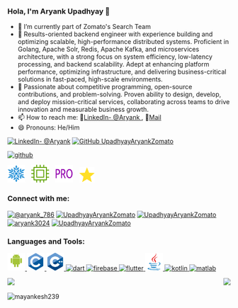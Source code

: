 ### Hola, I'm Aryank Upadhyay 👋


- 🔭 I’m currently part of Zomato's Search Team
- 🤔 Results-oriented backend engineer with experience building and optimizing scalable, high-performance distributed systems. Proficient in Golang, Apache Solr, Redis, Apache Kafka, and microservices architecture, with a strong focus on system efficiency, low-latency processing, and backend scalability. Adept at enhancing platform performance, optimizing infrastructure, and delivering business-critical solutions in fast-paced, high-scale environments.
- 💬 Passionate about competitive programming, open-source contributions, and problem-solving. Proven ability to design, develop, and deploy mission-critical services, collaborating across teams to drive innovation and measurable business growth.
- 📫 How to reach me:  📧[LinkedIn- @Aryank ](https://www.linkedin.com/in/aryank-upadhyay-6311641b9/) , 📧[Mail](mailto:iamUpadhyayAryankZomato@gmailcom)
- 😄 Pronouns: He/Him

 [![LinkedIn- @Aryank ](https://img.shields.io/badge/-Aryank-blue?style=flat-square&logo=Linkedin&logoColor=white&link=https://www.linkedin.com/in/aryank-upadhyay-6311641b9/)](https://www.linkedin.com/in/aryank-upadhyay-6311641b9/)
[![GitHub UpadhyayAryankZomato](https://img.shields.io/github/followers/UpadhyayAryankZomato?label=follow&style=social)](https://github.com/AryankUadhyay)
<br/> 
<!-- <p align="left"> <img src="https://komarev.com/ghpvc/?username=UpadhyayAryankZomato&label=Profile views&color=008000&style=flat" alt="UpadhyayAryankZomato" /> </p> -->

<!-- <p align="left"> <a href="https://github.com/ryo-ma/github-profile-trophy"><img src="https://github-profile-trophy.vercel.app/?username=UpadhyayAryankZomato" alt="UpadhyayAryankZomato" /></a> </p> -->

[<img src='https://cdn.jsdelivr.net/npm/simple-icons@3.0.1/icons/github.svg' alt='github' height='40'>](https://github.com/UpadhyayAryankZomato)  

<a href='https://archiveprogram.github.com/'><img src='https://raw.githubusercontent.com/acervenky/animated-github-badges/master/assets/acbadge.gif' width='40' height='40'></a> <a href='https://docs.github.com/en/developers'><img src='https://raw.githubusercontent.com/acervenky/animated-github-badges/master/assets/devbadge.gif' width='40' height='40'></a> <a href='https://github.com/pricing'><img src='https://raw.githubusercontent.com/acervenky/animated-github-badges/master/assets/pro.gif' width='40' height='40'></a> <a href='https://stars.github.com/'><img src='https://raw.githubusercontent.com/acervenky/animated-github-badges/master/assets/starbadge.gif' width='35' height='35'></a> 


<h3 align="left">Connect with me:</h3>
<p align="left">
<a href="https://twitter.com/@aryank_786" target="blank"><img align="center" src="https://raw.githubusercontent.com/rahuldkjain/github-profile-readme-generator/master/src/images/icons/Social/twitter.svg" alt="@aryank_786" height="30" width="40" /></a>
<a href="https://www.linkedin.com/in/aryank-upadhyay-6311641b9/" target="blank"><img align="center" src="https://raw.githubusercontent.com/rahuldkjain/github-profile-readme-generator/master/src/images/icons/Social/linked-in-alt.svg" alt="UpadhyayAryankZomato" height="30" width="40" /></a>
<a href="https://instagram.com/UpadhyayAryankZomato" target="blank"><img align="center" src="https://raw.githubusercontent.com/rahuldkjain/github-profile-readme-generator/master/src/images/icons/Social/instagram.svg" alt="UpadhyayAryankZomato" height="30" width="40" /></a>
<a href="https://codeforces.com/profile/aryank3024" target="blank"><img align="center" src="https://raw.githubusercontent.com/rahuldkjain/github-profile-readme-generator/master/src/images/icons/Social/codeforces.svg" alt="aryank3024" height="30" width="40" /></a>
<a href="https://www.leetcode.com/UpadhyayAryankZomato" target="blank"><img align="center" src="https://raw.githubusercontent.com/rahuldkjain/github-profile-readme-generator/master/src/images/icons/Social/leet-code.svg" alt="UpadhyayAryankZomato" height="30" width="40" /></a>
</p>

<h3 align="left">Languages and Tools:</h3>
<p align="left"> <a href="https://developer.android.com" target="_blank" rel="noreferrer"> <img src="https://raw.githubusercontent.com/devicons/devicon/master/icons/android/android-original-wordmark.svg" alt="android" width="40" height="40"/> </a> <a href="https://www.cprogramming.com/" target="_blank" rel="noreferrer"> <img src="https://raw.githubusercontent.com/devicons/devicon/master/icons/c/c-original.svg" alt="c" width="40" height="40"/> </a> <a href="https://www.w3schools.com/cpp/" target="_blank" rel="noreferrer"> <img src="https://raw.githubusercontent.com/devicons/devicon/master/icons/cplusplus/cplusplus-original.svg" alt="cplusplus" width="40" height="40"/> </a> <a href="https://dart.dev" target="_blank" rel="noreferrer"> <img src="https://www.vectorlogo.zone/logos/dartlang/dartlang-icon.svg" alt="dart" width="40" height="40"/> </a> <a href="https://firebase.google.com/" target="_blank" rel="noreferrer"> <img src="https://www.vectorlogo.zone/logos/firebase/firebase-icon.svg" alt="firebase" width="40" height="40"/> </a> <a href="https://flutter.dev" target="_blank" rel="noreferrer"> <img src="https://www.vectorlogo.zone/logos/flutterio/flutterio-icon.svg" alt="flutter" width="40" height="40"/> </a> <a href="https://www.java.com" target="_blank" rel="noreferrer"> <img src="https://raw.githubusercontent.com/devicons/devicon/master/icons/java/java-original.svg" alt="java" width="40" height="40"/> </a> <a href="https://kotlinlang.org" target="_blank" rel="noreferrer"> <img src="https://www.vectorlogo.zone/logos/kotlinlang/kotlinlang-icon.svg" alt="kotlin" width="40" height="40"/> </a> <a href="https://www.mathworks.com/" target="_blank" rel="noreferrer"> <img src="https://upload.wikimedia.org/wikipedia/commons/2/21/Matlab_Logo.png" alt="matlab" width="40" height="40"/> </a> </p>



 <img src="https://github-readme-stats.vercel.app/api?username=UpadhyayAryankZomato&&show_icons=true&title_color=fffff9&icon_color=ffffff&text_color=088000&bg_color=191919">
<!-- <p><img align="left" src="https://github-readme-stats.vercel.app/api/top-langs?username=UpadhyayAryankZomato&show_icons=true&locale=en&layout=compact" alt="UpadhyayAryankZomato" /></p> -->

<!-- <p>&nbsp;<img align="center" src="https://github-readme-stats.vercel.app/api?username=UpadhyayAryankZomato&show_icons=true&locale=en" alt="UpadhyayAryankZomato" /></p> -->
<!-- 
<p><img align="center" src="https://github-readme-streak-stats.herokuapp.com/?user=UpadhyayAryankZomato&" alt="UpadhyayAryankZomato" /></p> -->
<a href="https://github.com/UpadhyayAryankZomato">
  <img align="right" src="https://github-readme-stats.vercel.app/api/top-langs/?username=UpadhyayAryankZomato&theme=gotham" />
</a>
<div align="center">
  <p><img align="left" src="https://github-readme-streak-stats.herokuapp.com/?user=UpadhyayAryankZomato&theme=gotham" alt="mayankesh239" /></p>
</div>

